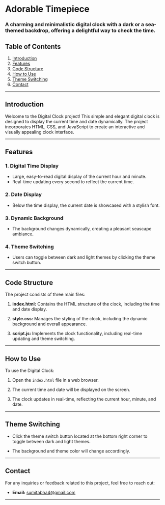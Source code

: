 # Adorable Timepiece
### A charming and minimalistic digital clock with a dark or a sea-themed backdrop, offering a delightful way to check the time.

## Table of Contents

1. [Introduction](#introduction)
2. [Features](#features)
3. [Code Structure](#code-structure)
4. [How to Use](#how-to-use)
5. [Theme Switching](#theme-switching)
6. [Contact](#contact)

---

## Introduction

Welcome to the Digital Clock project! This simple and elegant digital clock is designed to display the current time and date dynamically. The project incorporates HTML, CSS, and JavaScript to create an interactive and visually appealing clock interface.

---

## Features

### 1. Digital Time Display
- Large, easy-to-read digital display of the current hour and minute.
- Real-time updating every second to reflect the current time.

### 2. Date Display
- Below the time display, the current date is showcased with a stylish font.

### 3. Dynamic Background
- The background changes dynamically, creating a pleasant seascape ambiance.

### 4. Theme Switching
- Users can toggle between dark and light themes by clicking the theme switch button.

---

## Code Structure

The project consists of three main files:

1. **index.html:** Contains the HTML structure of the clock, including the time and date display.

2. **style.css:** Manages the styling of the clock, including the dynamic background and overall appearance.

3. **script.js:** Implements the clock functionality, including real-time updating and theme switching.

---

## How to Use

To use the Digital Clock:

1. Open the `index.html` file in a web browser.

2. The current time and date will be displayed on the screen.

3. The clock updates in real-time, reflecting the current hour, minute, and date.

---

## Theme Switching

- Click the theme switch button located at the bottom right corner to toggle between dark and light themes.

- The background and theme color will change accordingly.

---

## Contact

For any inquiries or feedback related to this project, feel free to reach out:

- **Email:** [sumitabha4@gmail.com](mailto:sumitabha4@gmail.com)

---
